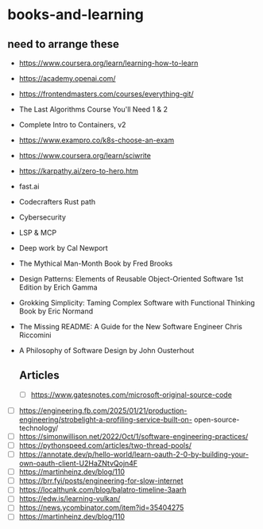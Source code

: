 # books-and-learning

## need to arrange these
- https://www.coursera.org/learn/learning-how-to-learn
- https://academy.openai.com/
- https://frontendmasters.com/courses/everything-git/
- The Last Algorithms Course You'll Need 1 & 2
- Complete Intro to Containers, v2
- https://www.exampro.co/k8s-choose-an-exam
- https://www.coursera.org/learn/sciwrite
- https://karpathy.ai/zero-to-hero.htm
- fast.ai
- Codecrafters Rust path
- Cybersecurity
- LSP & MCP
- Deep work by Cal Newport
- The Mythical Man-Month Book by Fred Brooks
- Design Patterns: Elements of Reusable Object-Oriented Software 1st Edition by Erich Gamma
- Grokking Simplicity: Taming Complex Software with Functional Thinking Book by Eric Normand
- The Missing README: A Guide for the New Software Engineer Chris Riccomini
- A Philosophy of Software Design by John Ousterhout

  ## Articles
  - [ ] https://www.gatesnotes.com/microsoft-original-source-code
- [ ] https://engineering.fb.com/2025/01/21/production-engineering/strobelight-a-profiling-service-built-on-
open-source-technology/
- [ ] https://simonwillison.net/2022/Oct/1/software-engineering-practices/
- [ ] https://pythonspeed.com/articles/two-thread-pools/
- [ ] https://annotate.dev/p/hello-world/learn-oauth-2-0-by-building-your-own-oauth-client-U2HaZNtvQojn4F
- [ ] https://martinheinz.dev/blog/110
- [ ] https://brr.fyi/posts/engineering-for-slow-internet
- [ ] https://localthunk.com/blog/balatro-timeline-3aarh
- [ ] https://edw.is/learning-vulkan/
- [ ] https://news.ycombinator.com/item?id=35404275
- [ ] https://martinheinz.dev/blog/110

